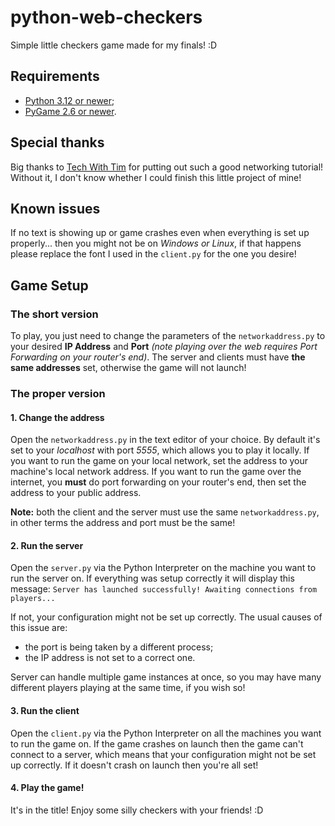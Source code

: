 # python-web-checkers
Simple little checkers game made for my finals! :D

## Requirements

- [Python 3.12 or newer](https://www.python.org/downloads/);
- [PyGame 2.6 or newer](https://www.pygame.org/).

## Special thanks

Big thanks to [Tech With Tim](https://www.techwithtim.net/tutorials/python-online-game-tutorial) for putting out such a good networking tutorial! Without it, I don't know whether I could finish this little project of mine!

## Known issues

If no text is showing up or game crashes even when everything is set up properly... then you might not be on *Windows or Linux*, if that happens please replace the font I used in the `client.py` for the one you desire!

## Game Setup

### The short version

To play, you just need to change the parameters of the `networkaddress.py` to your desired **IP Address** and **Port** *(note playing over the web requires Port Forwarding on your router's end)*. The server and clients must have **the same addresses** set, otherwise the game will not launch!

### The proper version

#### 1. Change the address

Open the `networkaddress.py` in the text editor of your choice. By default it's set to your *localhost* with port *5555*, which allows you to play it locally. If you want to run the game on your local network, set the address to your machine's local network address. If you want to run the game over the internet, you **must** do port forwarding on your router's end, then set the address to your public address.

**Note:** both the client and the server must use the same `networkaddress.py`, in other terms the address and port must be the same!

#### 2. Run the server

Open the `server.py` via the Python Interpreter on the machine you want to run the server on. If everything was setup correctly it will display this message:
`Server has launched successfully! Awaiting connections from players...`

If not, your configuration might not be set up correctly.
The usual causes of this issue are:
- the port is being taken by a different process;
- the IP address is not set to a correct one.

Server can handle multiple game instances at once, so you may have many different players playing at the same time, if you wish so!

#### 3. Run the client

Open the `client.py` via the Python Interpreter on all the machines you want to run the game on. If the game crashes on launch then the game can't connect to a server, which means that your configuration might not be set up correctly. If it doesn't crash on launch then you're all set!

#### 4. Play the game!

It's in the title! Enjoy some silly checkers with your friends! :D
